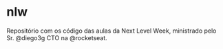 # nlw
Repositório com os código das aulas da Next Level Week, ministrado pelo Sr. @diego3g CTO na @rocketseat.